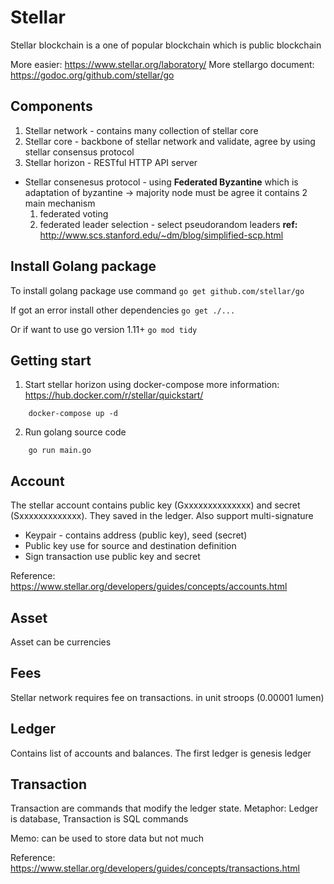 # Stellar

Stellar blockchain is a one of popular blockchain which is public blockchain

More easier: https://www.stellar.org/laboratory/
More stellargo document: https://godoc.org/github.com/stellar/go

## Components

1. Stellar network - contains many collection of stellar core
2. Stellar core - backbone of stellar network and validate, agree by using stellar consensus protocol
3. Stellar horizon - RESTful HTTP API server

- Stellar consenesus protocol - using **Federated Byzantine** which is adaptation of byzantine -> majority node must be agree it contains 2 main mechanism
    1. federated voting
    2. federated leader selection - select pseudorandom leaders
**ref:** http://www.scs.stanford.edu/~dm/blog/simplified-scp.html

## Install Golang package
To install golang package use command `go get github.com/stellar/go`

If got an error install other dependencies `go get ./...`

Or if want to use go version 1.11+ `go mod tidy`

## Getting start

1. Start stellar horizon using docker-compose more information: https://hub.docker.com/r/stellar/quickstart/
```
    docker-compose up -d
```
2. Run golang source code
```
    go run main.go
```

## Account

The stellar account contains public key (Gxxxxxxxxxxxxxx) and secret (Sxxxxxxxxxxxxx). They saved in the ledger. Also support multi-signature

- Keypair - contains address (public key), seed (secret)
- Public key use for source and destination definition
- Sign transaction use public key and secret

Reference: https://www.stellar.org/developers/guides/concepts/accounts.html

## Asset

Asset can be currencies

## Fees

Stellar network requires fee on transactions. in unit stroops (0.00001 lumen)

## Ledger

Contains list of accounts and balances. The first ledger is genesis ledger

## Transaction

Transaction are commands that modify the ledger state. Metaphor: Ledger is database, Transaction is SQL commands

Memo: can be used to store data but not much

Reference: https://www.stellar.org/developers/guides/concepts/transactions.html